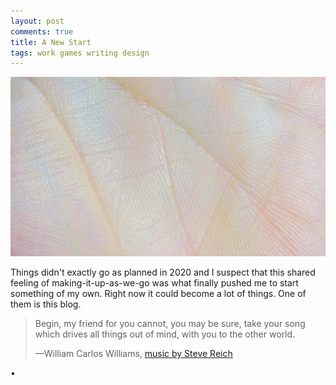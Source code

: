 ```yaml
---
layout: post
comments: true
title: A New Start
tags: work games writing design
---
```

![mano](https://raw.githubusercontent.com/kapazoglou/blog/master/images/_hero.jpg)

Things didn't exactly go as planned in 2020 and I suspect that this shared feeling of making-it-up-as-we-go was what finally pushed me to start something of my own. Right now it could become a lot of things. One of them is this blog.

> Begin, my friend for you cannot, you may be sure, take your song
> which drives all things out of mind, with you to the other world.
>
>—William Carlos Williams, [music by Steve Reich](https://youtu.be/ZPVexT6itPA?t=174)

•
